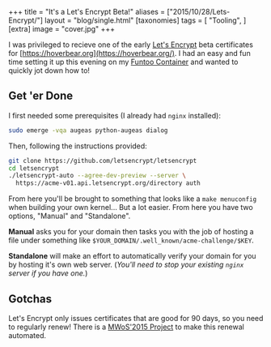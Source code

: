 +++
title = "It's a Let's Encrypt Beta!"
aliases = ["2015/10/28/Lets-Encrypt/"]
layout = "blog/single.html"
[taxonomies]
tags = [
  "Tooling",
]
[extra]
image = "cover.jpg"
+++

I was privileged to recieve one of the early [Let's Encrypt](https://letsencrypt.org/) beta certificates for [https://hoverbear.org](https://hoverbear.org/). I had an easy and fun time setting it up this evening on my [Funtoo Container](http://www.funtoo.org/Funtoo_Hosting) and wanted to quickly jot down how to!

<!-- more -->

## Get 'er Done

I first needed some prerequisites (I already had `nginx` installed):

```bash
sudo emerge -vqa augeas python-augeas dialog
```

Then, following the instructions provided:

```bash
git clone https://github.com/letsencrypt/letsencrypt
cd letsencrypt
./letsencrypt-auto --agree-dev-preview --server \
  https://acme-v01.api.letsencrypt.org/directory auth
```

From here you'll be brought to something that looks like a `make menuconfig` when building your own kernel... But a lot easier. From here you have two options, "Manual" and "Standalone".

**Manual** asks you for your domain then tasks you with the job of hosting a file under something like `$YOUR_DOMAIN/.well_known/acme-challenge/$KEY`.

**Standalone** will make an effort to automatically verify your domain for you by hosting it's own web server. (*You'll need to stop your existing `nginx` server if you have one.*)

## Gotchas

Let's Encrypt only issues certificates that are good for 90 days, so you need to regularly renew! There is a [MWoS'2015 Project](https://wiki.mozilla.org/Security/Automation/Winter_Of_Security_2015#Certificate_Automation_tooling_for_Let.27s_Encrypt) to make this renewal automated.
